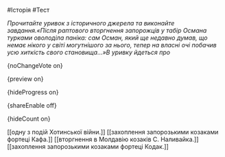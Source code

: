 #Історія #Тест

*Прочитайте уривок з історичного джерела та виконайте завдання.«Після  раптового вторгнення запорожців у табір Османа турками оволоділа  паніка: сам Осман, який ще недавно думав, що немає нікого у світі  могутнішого за нього, тепер на власні очі побачив усю хиткість свого  становища...»В уривку йдеться про*

{noChangeVote on}

{preview on}

{hideProgress on}

{shareEnable off}

{hideCount on}

[[одну з подій Хотинської війни.]]
[[захоплення запорозькими козаками фортеці Кафа.]]
[[вторгнення в Молдавію козаків С. Наливайка.]]
[[захоплення запорозькими козаками фортеці Кодак.]]
